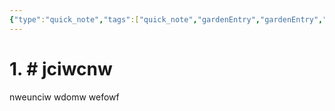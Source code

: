 ```yaml
---
{"type":"quick_note","tags":["quick_note","gardenEntry","gardenEntry","gardenEntry","gardenEntry","gardenEntry","gardenEntry","gardenEntry","gardenEntry","gardenEntry","gardenEntry"],"author":"codertoro","establish":"2025-03-03 20：01：58","dg-home":"true","dg-publish":true,"permalink":"/2025-03-03-20-01-58/","dgPassFrontmatter":true,"created":"2025-03-03T20:01:58.438+08:00","updated":"2025-03-03T20:05:06.189+08:00"}
---
```


# 1. # jciwcnw
nweunciw
wdomw
wefowf